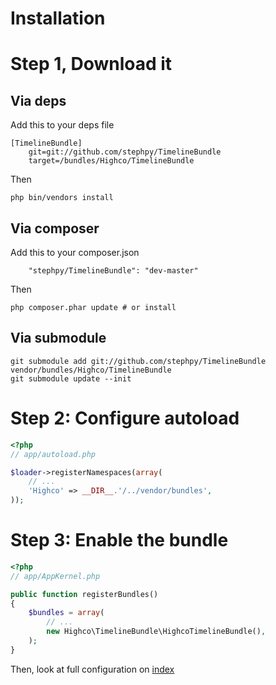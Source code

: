 # Installation

# Step 1, Download it

## Via deps

Add this to your deps file

    [TimelineBundle]
        git=git://github.com/stephpy/TimelineBundle
        target=/bundles/Highco/TimelineBundle

Then

    php bin/vendors install

## Via composer

Add this to your composer.json

        "stephpy/TimelineBundle": "dev-master"

Then

    php composer.phar update # or install

## Via submodule

    git submodule add git://github.com/stephpy/TimelineBundle vendor/bundles/Highco/TimelineBundle
    git submodule update --init


# Step 2: Configure autoload

````php
<?php
// app/autoload.php

$loader->registerNamespaces(array(
    // ...
    'Highco' => __DIR__.'/../vendor/bundles',
));
````

# Step 3: Enable the bundle

````php
<?php
// app/AppKernel.php

public function registerBundles()
{
    $bundles = array(
        // ...
        new Highco\TimelineBundle\HighcoTimelineBundle(),
    );
}
````

Then, look at full configuration on [index](https://github.com/stephpy/TimelineBundle/blob/master/Resources/doc/index.markdown)
